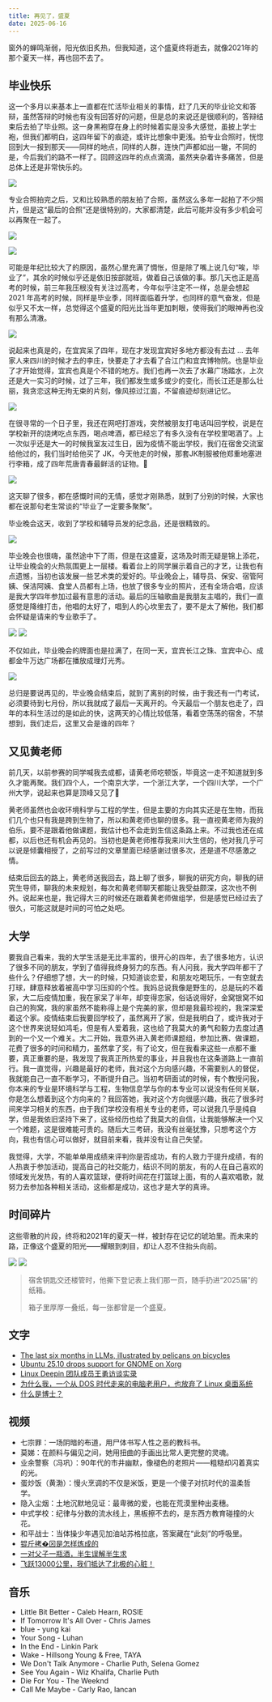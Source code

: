 ```yaml
---
title: 再见了，盛夏
date: 2025-06-16
---
```


窗外的蝉鸣渐弱，阳光依旧炙热，但我知道，这个盛夏终将逝去，就像2021年的那个夏天一样，再也回不去了。

<!--more-->

## 毕业快乐

这一个多月以来基本上一直都在忙活毕业相关的事情，赶了几天的毕业论文和答辩，虽然答辩的时候也有没有回答好的问题，但是总的来说还是很顺利的，答辩结束后去拍了毕业照。这一身黑袍穿在身上的时候着实是没多大感觉，虽披上学士袍，但我们都明白，这四年留下的痕迹，或许比想象中更浅。拍专业合照时，恍惚回到大一报到那天——同样的地点，同样的人群，连快门声都如出一辙，不同的是，今后我们的路不一样了。回顾这四年的点点滴滴，虽然夹杂着许多痛苦，但是总体上还是非常快乐的。

![](/i/20250623132810.jpg)

专业合照拍完之后，又和比较熟悉的朋友拍了合照，虽然这么多年一起拍了不少照片，但是这“最后的合照”还是很特别的，大家都清楚，此后可能并没有多少机会可以再聚在一起了。

![](/i/20250623133210.jpg)

![](/i/20250623140358.jpg)

可能是年纪比较大了的原因，虽然心里充满了惆怅，但是除了嘴上说几句“唉，毕业了”，其余的时候似乎还是依旧按部就班，做着自己该做的事。那几天也正是高考的时候，前三年我压根没有关注过高考，今年似乎注定不一样，总是会想起 2021 年高考的时候，同样是毕业季，同样面临着升学，也同样的意气奋发，但是似乎又不太一样，总觉得这个盛夏的阳光比当年更加刺眼，使得我们的眼神再也没有那么清澈。

![](/i/20250623134745.jpg)

说起来也真是的，在宜宾呆了四年，现在才发现宜宾好多地方都没有去过 ... 去年家人来四川的时候才去的李庄，快要走了才去看了合江门和宜宾博物院。也是毕业了才开始觉得，宜宾也真是个不错的地方。我们也再一次去了水幕广场踏水，上次还是大一实习的时候，过了三年，我们都发生或多或少的变化，而长江还是那么壮丽，我贪恋这种无拘无束的片刻，像风掠过江面，不留痕迹却刻进记忆。

![](/i/20250623135721.jpg)

在很寻常的一个日子里，我还在网吧打游戏，突然被朋友打电话叫回学校，说是在学校新开的烧烤吃点东西，喝点啤酒，都已经忘了有多久没有在学校里喝酒了。上一次似乎还是大一的时候我室友过生日，因为疫情不能出学校，我们在宿舍交流室给他过的，我们当时给他买了 JK，今天他走的时候，那套JK制服被他郑重地塞进行李箱，成了四年荒唐青春最鲜活的证物。🤣

![](/i/20250623140236.jpg)

这天聊了很多，都在感慨时间的无情，感觉才刚熟悉，就到了分别的时候，大家也都在说那句老生常谈的“毕业了一定要多聚聚”。

毕业晚会这天，收到了学校和辅导员发的纪念品，还是很精致的。

![](/i/20250623141546.jpg)

毕业晚会也很嗨，虽然途中下了雨，但是在这盛夏，这场及时雨无疑是锦上添花，让毕业晚会的火热氛围更上一层楼。看着台上的同学展示着自己的才艺，让我也有点遗憾，当初也该发展一些艺术类的爱好的。毕业晚会上，辅导员、保安、宿管阿姨、保洁阿姨、食堂人员都有上场，也放了很多专业的照片，还有全场合唱，应该是我大学四年参加过最有意思的活动。最后的压轴歌曲是我朋友主唱的，我们一直感觉是降维打击，他唱的太好了，唱到人的心坎里去了，要不是太了解他，我们都会怀疑是请来的专业歌手了。

![](/i/20250623142449.jpg)
![](/i/20250623142615.jpg)

不仅如此，毕业晚会的牌面也是拉满了，在同一天，宜宾长江之珠、宜宾中心、成都金牛万达广场都在播放成理灯光秀。

![](/i/20250623143129.jpg)

总归是要说再见的，毕业晚会结束后，就到了离别的时候，由于我还有一门考试，必须要待到七月份，所以我就成了最后一天离开的。今天最后一个朋友也走了，四年的本科生活过的是如此的快，这两天的心情比较低落，看着空荡荡的宿舍，不禁想到，我们走后，这里又会是谁的四年？

## 又见黄老师

前几天，以前参赛的同学喊我去成都，请黄老师吃顿饭，毕竟这一走不知道就到多久才能再聚。我们四个人，一个南京大学，一个浙江大学，一个四川大学，一个广州大学，说起来也算是顶峰又见了🤣

黄老师虽然也会收环境科学与工程的学生，但是主要的方向其实还是在生物，而我们几个也只有我是跨到生物了，所以和黄老师也聊的很多。我一直视黄老师为我的伯乐，要不是跟着他做课题，我估计也不会走到生信这条路上来。不过我也还在成都，以后也还有机会再见的。当初也是黄老师推荐我来川大生信的，他对我几乎可以说是倾囊相授了，之前写过的文章里面已经感谢过很多次，还是道不尽感激之情。

结束后回去的路上，黄老师送我回去，路上聊了很多，聊我的研究方向，聊我的研究生导师，聊我的未来规划，每次和黄老师聊天都能让我受益颇深，这次也不例外。说起来也是，我记得大三的时候还在跟着黄老师做组学，但是感觉已经过去了很久，可能这就是时间的可怕之处吧。

## 大学

要我自己看来，我的大学生活是无比丰富的，很开心的四年，去了很多地方，认识了很多不同的朋友，学到了值得我终身努力的东西。有人问我，我大学四年都干了些什么？仔细想了想，大一的时候，只知道谈恋爱，和朋友吃喝玩乐，一有空就去打球，肆意释放着被高中学习压抑的个性。我妈总说我像是野生的，总是玩的不着家，大二后疫情加重，我在家呆了半年，却变得恋家，俗话说得好，金窝银窝不如自己的狗窝，我的家虽然不能称得上是个完美的家，但却是我最珍视的，我深深爱着这个家。疫情结束后我要回学校了，虽然离开了家，但是我明白了，或许我对于这个世界来说轻如鸿毛，但是有人爱着我，这也给了我莫大的勇气和毅力去度过遇到的一个又一个难关。大二开始，我意外进入黄老师课题组，参加比赛、做课题，花费了很多的时间和精力，虽然拿了奖，有了论文，但在我看来这些一点都不重要，真正重要的是，我发现了我真正所热爱的事业，并且我也在这条道路上一直前行。我一直觉得，兴趣是最好的老师，我对这个方向感兴趣，不需要别人的督促，我就能自己一直不断学习，不断提升自己。当初考研面试的时候，有个教授问我，你本来的专业是环境科学与工程，生物信息学与你的本专业可以说没有任何关联，你是怎么想着到这个方向来的？我回答她，我对这个方向很感兴趣，我花了很多时间来学习相关的东西，由于我们学校没有相关专业的老师，可以说我几乎是纯自学，但是我依旧坚持下来了，这些经历也给了我莫大的自信，让我能够解决一个又一个难题，这是很难能可贵的。随后大三考研，我没有丝毫犹豫，只想考这个方向，我也有信心可以做好，就目前来看，我并没有让自己失望。

我觉得，大学，不能单单用成绩来评判你是否成功，有的人致力于提升成绩，有的人热衷于参加活动，提高自己的社交能力，结识不同的朋友，有的人在自己喜欢的领域发光发热，有的人喜欢篮球，便将时间花在打篮球上面，有的人喜欢唱歌，就努力去参加各种相关活动，这些都是成功，这也才是大学的真谛。

## 时间碎片

这些零散的片段，终将和2021年的夏天一样，被封存在记忆的琥珀里。而未来的路，正像这个盛夏的阳光——耀眼到刺目，却让人忍不住抬头向前。

![](/i/20250623151259.jpg)
![](/i/20250623151335.jpg)

> 宿舍钥匙交还楼管时，他撕下登记表上我们那一页，随手扔进“2025届”的纸箱。 
> 
> 箱子里厚厚一叠纸，每一张都曾是一个盛夏。  

## 文字
- [The last six months in LLMs, illustrated by pelicans on bicycles](https://simonwillison.net/2025/Jun/6/six-months-in-llms/)
- [Ubuntu 25.10 drops support for GNOME on Xorg](https://discourse.ubuntu.com/t/ubuntu-25-10-drops-support-for-gnome-on-xorg/62538)
- [Linux Deepin 团队成员王勇访谈实录](https://www.deepin.org/zh/interview-with-andy-stewart-from-linux-deepin-team/)
- [为什么我，一个从 DOS 时代走来的电脑老用户，也放弃了 Linux 桌面系统](https://www.v2ex.com/t/1137392)
- [什么是博士？](https://www.ruanyifeng.com/blog/2010/08/illustrated_guide_to_a_phd.html)

## 视频
- 七宗罪：一场阴暗的布道，用尸体书写人性之恶的教科书。
- 莫娣：在颜料与偏见之间，她用扭曲的手画出比常人更完整的灵魂。
- 业余警察（冯巩）：90年代的市井幽默，像褪色的老照片——粗糙却闪着真实的光。
- 蛋炒饭（黄渤）：慢火烹调的不仅是米饭，更是一个傻子对抗时代的温柔哲学。
- 隐入尘烟：土地沉默地见证：最卑微的爱，也能在荒漠里种出麦穗。
- 中式学校：纪律与分数的流水线上，黑板擦不去的，是东西方教育碰撞的火花。
- 和平战士：当体操少年遇见加油站苏格拉底，答案藏在“此刻”的呼吸里。
- [锟斤拷�⊠是怎样炼成的](https://www.youtube.com/watch?v=zSstXi-j7Qc)
- [一对父子一瓶酒，半生误解半生求](https://www.youtube.com/watch?v=UOLSvAva7RM)
- [飞跃13000公里，我们抵达了北极的心脏！](https://www.youtube.com/watch?v=vkpmNk8jeh8)

## 音乐
- Little Bit Better - Caleb Hearn, ROSIE
- If Tomorrow It's All Over - Chris James
- blue - yung kai
- Your Song - Luhan
- In the End - Linkin Park
- Wake - Hillsong Young & Free, TAYA
- We Don't Talk Anymore - Charlie Puth, Selena Gomez
- See You Again - Wiz Khalifa, Charlie Puth
- Die For You - The Weeknd
- Call Me Maybe - Carly Rao, Iancan